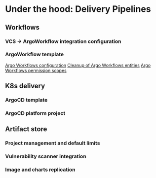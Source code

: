 # Under the hood: Delivery Pipelines

## Workflows
	
### VCS -> ArgoWorkflow integration configuration

### ArgoWorkflow template

[Argo Workflows configuration](argo_config.md)
[Cleanup of Argo Workflows entities](argo_cleanup.md)
[Argo Workflows permission scopes](argo_permissions.md)
## K8s delivery	

### ArgoCD template

### ArgoCD platform project

## Artifact store

### Project management and default limits

### Vulnerability scanner integration

### Image and charts replication
